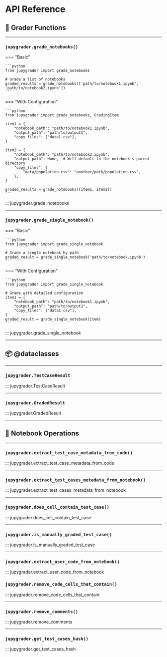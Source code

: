 # API Reference

## 📌 Grader Functions

---

### `jupygrader.grade_notebooks()`

=== "Basic"

    ```python
    from jupygrader import grade_notebooks

    # Grade a list of notebooks
    graded_results = grade_notebooks(['path/to/notebook1.ipynb', 'path/to/notebook2.ipynb'])
    ```

=== "With Configuration"

    ```python
    from jupygrader import grade_notebooks, GradingItem

    item1 = {
        "notebook_path": "path/to/notebook1.ipynb",
        "output_path": "path/to/output1",
        "copy_files": ["data1.csv"],
    }

    item2 = {
        "notebook_path": "path/to/notebook2.ipynb",
        "output_path": None,  # Will default to the notebook's parent directory
        "copy_files": {
            "data/population.csv": "another/path/population.csv",
        },
    }

    graded_results = grade_notebooks([item1, item2])
    ```

::: jupygrader.grade_notebooks

---

### `jupygrader.grade_single_notebook()`

=== "Basic"

    ```python
    from jupygrader import grade_single_notebook

    # Grade a single notebook by path
    graded_result = grade_single_notebook('path/to/notebook.ipynb')
    ```

=== "With Configuration"

    ```python
    from jupygrader import grade_single_notebook

    # Grade with detailed configuration
    item1 = {
        "notebook_path": "path/to/notebook1.ipynb",
        "output_path": "path/to/output1",
        "copy_files": ["data1.csv"],
    }
    graded_result = grade_single_notebook(item)
    ```

::: jupygrader.grade_single_notebook

---

## 📦 @dataclasses

---

### `jupygrader.TestCaseResult`

::: jupygrader.TestCaseResult

---

### `jupygrader.GradedResult`

::: jupygrader.GradedResult

---

## 📌 Notebook Operations

---

### `jupygrader.extract_test_case_metadata_from_code()`

::: jupygrader.extract_test_case_metadata_from_code

---

### `jupygrader.extract_test_cases_metadata_from_notebook()`

::: jupygrader.extract_test_cases_metadata_from_notebook

---

### `jupygrader.does_cell_contain_test_case()`

::: jupygrader.does_cell_contain_test_case

---

### `jupygrader.is_manually_graded_test_case()`

::: jupygrader.is_manually_graded_test_case

---

### `jupygrader.extract_user_code_from_notebook()`

::: jupygrader.extract_user_code_from_notebook

### `jupygrader.remove_code_cells_that_contain()`

::: jupygrader.remove_code_cells_that_contain

---

### `jupygrader.remove_comments()`

::: jupygrader.remove_comments

---

### `jupygrader.get_test_cases_hash()`

::: jupygrader.get_test_cases_hash
